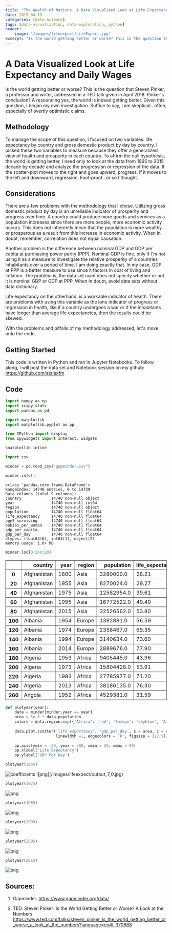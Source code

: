 ```yaml
---
title: "The Wealth of Nations: A Data Visualized Look at Life Expectancy and Daily Wages"
date: 2019-04-19
categories: [data-science]
tags: [data-visualization, data-exploration, python]
header:
    image: "/images/lifeexpect/LifeExpect.jpg"
excerpt: "Is the world getting better or worse? This is the question that Steven Pinker, a professor and writer, addressed in a TED talk given in April 2018. Pinker's conclusion? A resounding yes, the world is indeed getting better. Given this question, I began my own investigation. Suffice to say, I am skeptical...often, especially of overtly optimistic claims." 
---
```


# A Data Visualized Look at Life Expectancy and Daily Wages

Is the world getting better or worse? This is the question that Steven Pinker, a professor and writer, addressed in a TED talk given in April 2018. Pinker's conclusion? A resounding yes, the world is indeed getting better. Given this question, I began my own investigation. Suffice to say, I am skeptical...often, especially of overtly optimistic claims. 

## Methodology 

To manage the scope of this question, I focused on two variables: life expectancy by country and gross domestic product by day by country. I picked these two variables to measure because they offer a generalized view of health and prosperity in each country. To affirm the null hypothesis, the world is getting better, I need only to look at the data from 1965 to 2015 decade by decade and analyze the progression or regression of the data. If the scatter-plot moves to the right and goes upward, progress, if it moves to the left and downward, regression. Fool-proof...or so I thought.

## Considerations

There are a few problems with the methodology that I chose. Utilizing gross domestic product by day is an unreliable indicator of prosperity and progress over time. A country could produce more goods and services as a population increases,since there are more people, more economic activity occurs. This does not inherently mean that the population is more wealthy or prosperous as a result from this increase in economic activity. When in doubt, remember, correlation does not equal causation. 

Another problem is the difference between nominal GDP and GDP per capita at purchasing power parity (PPP). Nominal GDP is fine, only if I'm not using it as a measure to investigate the relative prosperity of a countries inhabitants over a period of time. I am doing exactly that. In my case, GDP at PPP is a better measure to use since it factors in cost of living and inflation. The problem is, the data set used does not specify whether or not it is nominal GDP or GDP at PPP. When in doubt, avoid data sets without data dictionary. 

Life expectancy on the otherhand, is a workable indicator of health. There are problems with using this variable as the lone indicator of progress or regression in health, like if a country undergoes a war or if the inhabitants have longer than average life expectancies, then the results could be skewed. 

With the problems and pitfalls of my methodology addressed, let's move onto the code. 

## Getting Started

This code is written in Python and ran in Jupyter Notebooks. To follow along, I will post the data set and Notebook session on my github: https://github.com/atalexfm

## Code

```python
import numpy as np
import scipy.stats
import pandas as pd
```


```python
import matplotlib
import matplotlib.pyplot as pp

from IPython import display 
from ipywidgets import interact, widgets

%matplotlib inline
```


```python
import csv
```


```python
minder = pd.read_csv("gapminder.csv")
```


```python
minder.info()
```

    <class 'pandas.core.frame.DataFrame'>
    RangeIndex: 14740 entries, 0 to 14739
    Data columns (total 9 columns):
    country             14740 non-null object
    year                14740 non-null int64
    region              14740 non-null object
    population          14740 non-null float64
    life_expectancy     14740 non-null float64
    age5_surviving      14740 non-null float64
    babies_per_woman    14740 non-null float64
    gdp_per_capita      14740 non-null float64
    gdp_per_day         14740 non-null float64
    dtypes: float64(6), int64(1), object(2)
    memory usage: 1.0+ MB



```python
minder.loc[0:260:20]
```




<div>
<style scoped>
    .dataframe tbody tr th:only-of-type {
        vertical-align: middle;
    }

    .dataframe tbody tr th {
        vertical-align: top;
    }

    .dataframe thead th {
        text-align: right;
    }
</style>
<table border="1" class="dataframe">
  <thead>
    <tr style="text-align: right;">
      <th></th>
      <th>country</th>
      <th>year</th>
      <th>region</th>
      <th>population</th>
      <th>life_expectancy</th>
      <th>age5_surviving</th>
      <th>babies_per_woman</th>
      <th>gdp_per_capita</th>
      <th>gdp_per_day</th>
    </tr>
  </thead>
  <tbody>
    <tr>
      <th>0</th>
      <td>Afghanistan</td>
      <td>1800</td>
      <td>Asia</td>
      <td>3280000.0</td>
      <td>28.21</td>
      <td>53.142</td>
      <td>7.00</td>
      <td>603.0</td>
      <td>1.650924</td>
    </tr>
    <tr>
      <th>20</th>
      <td>Afghanistan</td>
      <td>1955</td>
      <td>Asia</td>
      <td>8270024.0</td>
      <td>29.27</td>
      <td>60.193</td>
      <td>7.67</td>
      <td>1125.0</td>
      <td>3.080082</td>
    </tr>
    <tr>
      <th>40</th>
      <td>Afghanistan</td>
      <td>1975</td>
      <td>Asia</td>
      <td>12582954.0</td>
      <td>39.61</td>
      <td>72.060</td>
      <td>7.67</td>
      <td>1201.0</td>
      <td>3.288159</td>
    </tr>
    <tr>
      <th>60</th>
      <td>Afghanistan</td>
      <td>1995</td>
      <td>Asia</td>
      <td>16772522.0</td>
      <td>49.40</td>
      <td>84.770</td>
      <td>7.83</td>
      <td>872.0</td>
      <td>2.387406</td>
    </tr>
    <tr>
      <th>80</th>
      <td>Afghanistan</td>
      <td>2015</td>
      <td>Asia</td>
      <td>32526562.0</td>
      <td>53.80</td>
      <td>90.890</td>
      <td>4.47</td>
      <td>1925.0</td>
      <td>5.270363</td>
    </tr>
    <tr>
      <th>100</th>
      <td>Albania</td>
      <td>1954</td>
      <td>Europe</td>
      <td>1382881.0</td>
      <td>56.59</td>
      <td>84.829</td>
      <td>6.31</td>
      <td>2108.0</td>
      <td>5.771389</td>
    </tr>
    <tr>
      <th>120</th>
      <td>Albania</td>
      <td>1974</td>
      <td>Europe</td>
      <td>2358467.0</td>
      <td>69.35</td>
      <td>90.082</td>
      <td>4.54</td>
      <td>4177.0</td>
      <td>11.436003</td>
    </tr>
    <tr>
      <th>140</th>
      <td>Albania</td>
      <td>1994</td>
      <td>Europe</td>
      <td>3140634.0</td>
      <td>73.60</td>
      <td>96.540</td>
      <td>2.77</td>
      <td>3457.0</td>
      <td>9.464750</td>
    </tr>
    <tr>
      <th>160</th>
      <td>Albania</td>
      <td>2014</td>
      <td>Europe</td>
      <td>2889676.0</td>
      <td>77.90</td>
      <td>98.560</td>
      <td>1.78</td>
      <td>10160.0</td>
      <td>27.816564</td>
    </tr>
    <tr>
      <th>180</th>
      <td>Algeria</td>
      <td>1953</td>
      <td>Africa</td>
      <td>9405445.0</td>
      <td>43.96</td>
      <td>73.758</td>
      <td>7.65</td>
      <td>4077.0</td>
      <td>11.162218</td>
    </tr>
    <tr>
      <th>200</th>
      <td>Algeria</td>
      <td>1973</td>
      <td>Africa</td>
      <td>15804428.0</td>
      <td>53.91</td>
      <td>77.660</td>
      <td>7.55</td>
      <td>7581.0</td>
      <td>20.755647</td>
    </tr>
    <tr>
      <th>220</th>
      <td>Algeria</td>
      <td>1993</td>
      <td>Africa</td>
      <td>27785977.0</td>
      <td>71.20</td>
      <td>95.580</td>
      <td>3.97</td>
      <td>9279.0</td>
      <td>25.404517</td>
    </tr>
    <tr>
      <th>240</th>
      <td>Algeria</td>
      <td>2013</td>
      <td>Africa</td>
      <td>38186135.0</td>
      <td>76.30</td>
      <td>97.480</td>
      <td>2.80</td>
      <td>12893.0</td>
      <td>35.299110</td>
    </tr>
    <tr>
      <th>260</th>
      <td>Angola</td>
      <td>1952</td>
      <td>Africa</td>
      <td>4529381.0</td>
      <td>31.59</td>
      <td>60.428</td>
      <td>6.98</td>
      <td>3281.0</td>
      <td>8.982888</td>
    </tr>
  </tbody>
</table>
</div>




```python
def plotyear(year):
    data = minder[minder.year == year]
    area = 5e-6 * data.population
    colors = data.region.map({'Africa': 'red', 'Europe': 'skyblue', 'America':'green', 'Asia':'orange'})
    
    data.plot.scatter('life_expectancy', 'gdp_per_day', s = area, c = colors,
                      linewidth =1, edgecolors = 'k', figsize = (12,9))
    
    pp.axis(ymin = -20, ymax = 300, xmin = 20, xmax = 90)
    pp.xlabel('Life Expectancy')
    pp.ylabel('GDP Per Day')
```


```python
plotyear(1965) 
```

<img src="{{ site.url }}{{ site.baseurl }}/images/lifeexpect/output_7_0.jpg" alt="coefficients">
![png](/images/lifeexpect/output_7_0.jpg)



```python
plotyear(1975)
```


![png](/images/lifeexpect/output_8_0.jpg)



```python
plotyear(1985)
```


![png](/images/lifeexpect/output_9_0.jpg)



```python
plotyear(1995)
```


![png](/images/lifeexpect/output_10_0.jpg)



```python
plotyear(2005)
```


![png](/images/lifeexpect/output_11_0.jpg)



```python
plotyear(2015)
```


![png](/images/lifeexpect/output_12_0.jpg)


## Sources:

1. Gapminder. https://www.gapminder.org/data/

2. TED. Steven Pinker: Is the World Getting Better or Worse? A Look at the Numbers. https://www.ted.com/talks/steven_pinker_is_the_world_getting_better_or_worse_a_look_at_the_numbers?language=en#t-370688
